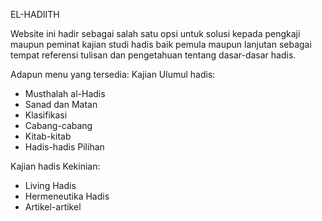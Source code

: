 EL-HADIITH

Website ini  hadir sebagai salah satu opsi untuk solusi kepada pengkaji maupun peminat kajian studi hadis baik pemula maupun lanjutan sebagai tempat referensi tulisan dan pengetahuan tentang dasar-dasar hadis.

Adapun menu yang tersedia:
Kajian Ulumul hadis:
- Musthalah al-Hadis
- Sanad dan Matan
- Klasifikasi
- Cabang-cabang
- Kitab-kitab
- Hadis-hadis Pilihan

Kajian hadis Kekinian:
- Living Hadis
- Hermeneutika Hadis
- Artikel-artikel

